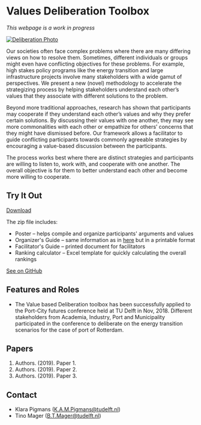 # Values Deliberation Toolbox

_This webpage is a work in progress_

[![Deliberation Photo](https://upload.wikimedia.org/wikipedia/commons/thumb/2/25/Haagse-magistraat.jpg/800px-Haagse-magistraat.jpg)](https://commons.wikimedia.org/wiki/File:Haagse-magistraat.jpg)

Our societies often face complex problems where there are many differing views on how to resolve them. Sometimes, different individuals or groups might even have conflicting objectives for these problems. For example, high stakes policy programs like the energy transition and large infrastructure projects involve many stakeholders with a wide gamut of perspectives. We present a new (novel) methodology to accelerate the strategizing process by helping stakeholders understand each other’s values that they associate with different solutions to the problem.

Beyond more traditional approaches, research has shown that participants may cooperate if they understand each other’s values and why they prefer certain solutions. By discussing their values with one another, they may see more commonalities with each other or empathize for others’ concerns that they might have dismissed before. Our framework allows a facilitator to guide conflicting participants towards commonly agreeable strategies by encouraging a value-based discussion between the participants.

The process works best where there are distinct strategies and participants are willing to listen to, work with, and cooperate with one another.  The overall objective is for them to better understand each other and become more willing to cooperate.

## Try It Out

[Download](https://github.com/jasonrwang/valuestoolbox/archive/master.zip)

The zip file includes:

* Poster – helps compile and organize participants' arguments and values
* Organizer's Guide – same information as in [here](organizers.md) but in a printable format
* Facilitator's Guide – printed document for facilitators
* Ranking calculator – Excel template for quickly calculating the overall rankings

[See on GitHub](https://github.com/jasonrwang/valuestoolbox/)

## Features and Roles

* The Value based Deliberation toolbox has been successfully applied to the Port-City futures conference held at TU Delft in Nov, 2018. Different stakeholders from Academia, Industry, Port and Municipality participated in the conference to deliberate on the energy transition scenarios for the case of port of Rotterdam.

## Papers

1. Authors. (2019). Paper 1.
2. Authors. (2019). Paper 2.
3. Authors. (2019). Paper 3.

## Contact

* Klara Pigmans ([K.A.M.Pigmans@tudelft.nl](mailto:K.A.M.Pigmans@tudelft.nl))
* Tino Mager ([B.T.Mager@tudelft.nl](mailto:B.T.Mager@tudelft.nl))
